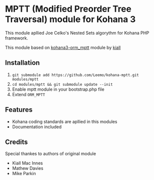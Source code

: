 MPTT (Modified Preorder Tree Traversal) module for Kohana 3
===========================================================

This module apllied Joe Celko's Nested Sets algorythm for Kohana PHP framework.

This module based on [kohana3-orm_mptt](https://github.com/kiall/kohana3-orm_mptt) module by [kiall](https://github.com/kiall/)

Installation
------------

1. `git submodule add https://github.com/Leemo/kohana-mptt.git modules/mptt`
2. `cd modules/mptt && git submodule update --init`
3. Enable mptt module in your bootstrap.php file
4. Extend `ORM_MPTT`

Features
--------

- Kohana coding standards are apllied in this modules
- Documentation included

Credits
-------

Special thankes to authors of original module

- Kiall Mac Innes
- Mathew Davies
- Mike Parkin
